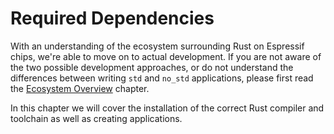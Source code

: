 # Required Dependencies

With an understanding of the ecosystem surrounding Rust on Espressif chips, we're able to move on to actual development. If you are not aware of the two possible development approaches, or do not understand the differences between writing `std` and `no_std` applications, please first read the [Ecosystem Overview] chapter.

In this chapter we will cover the installation of the correct Rust compiler and toolchain as well as creating applications.

[ecosystem overview]: ../overview/index.md
